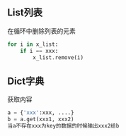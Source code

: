 ## List列表

在循环中删除列表的元素

```python
for i in x_list:
	if i == xxx:
		x_list.remove(i)
```







## Dict字典

 获取内容

```python
a = {'xxx':xxx, ....}
b = a.get(xxx1, xxx2)
当a不存在xxx为key的数据的时候输出xxx2给b
```

